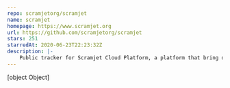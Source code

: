 ```yaml
---
repo: scramjetorg/scramjet
name: scramjet
homepage: https://www.scramjet.org
url: https://github.com/scramjetorg/scramjet
stars: 251
starredAt: 2020-06-23T22:23:32Z
description: |-
    Public tracker for Scramjet Cloud Platform, a platform that bring data from many environments together.
---
```


[object Object]
